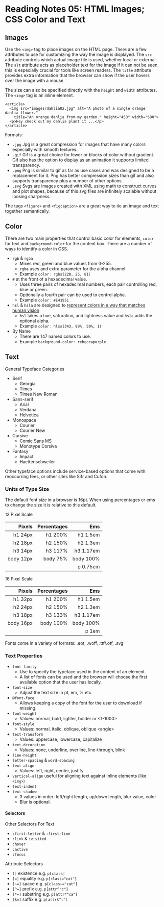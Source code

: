 # Reading Notes 05: HTML Images; CSS Color and Text

## Images

Use the `<img>` tag to place images on the HTML page. There are a few attributes to use for customizing the way the image is displayed. The `src` attribute controls which actual image file is used, whether local or external. The `alt` attribute acts as placeholder text for the image if it can not be seen, this is especially crucial for tools like screen readers. The `title` attribute provides extra information that the browser can show if the user hovers over the image with a mouse. 

The size can also be specified directly with the `height` and `width` attributes. The `<img>` tag is an inline element.

```
<article>
  <img src="images/dahlia02.jpg" alt="A photo of a single orange dahlia flower." 
    title="An orange dahlia from my garden." height="450" width="600">
  <p>Hey check out my dahlia plant it ...</p>
</article>
```

Formats:
- `.jpg` Jpg is a great compression for images that have many colors especially with smooth textures.
- `.gif` Gif is a great choice for fewer or blocks of color without gradient. Gif also has the option to display as an animation it supports limited transparency.
- `.png` Png is similar to gif as far as use cases and was designed to be a replacement for it. Png has better compression sizes than gif and also supports transparency plus a number of other options.
- `.svg` Svgs are images created with XML using math to construct curves and plot shapes, because of this svg files are infinitely scalable without loosing sharpness.

The tags `<figure>` and `<figcaption>` are a great way to tie an image and text together semantically.

## Color

There are two main properties that control basic color for elements, `color` for text and `background-color` for the content box. There are a number of ways to identify a color in CSS.

- `rgb` & `rgba`
  - Mixes red, green and blue values from 0-255.
  - `rgba` uses and extra parameter for the alpha channel
  - Example `color: rgba(228, 25, 81)`
- `#` at the front of a hexadecimal value.
  - Uses three pairs of hexadecimal numbers, each pair controlling red, blue or green.
  - Optionally a fourth pair can be used to control alpha.
  - Example `color: #E41951`
- `hsl` & `hsla` are designed to [represent colors in a way that matches human vision](https://en.wikipedia.org/wiki/HSL_and_HSV).
  - `hsl` takes a hue, saturation, and lightness value and `hsla` adds the optional alpha.
  - Example `color: hlsa(343, 89%, 50%, 1)`
- By Name
  - There are 147 named colors to use.
  - Example `background-color: rebeccapurple`

## Text

General Typeface Categories
- Serif
  - Georgia
  - Times
  - Times New Roman
- Sans-serif
  - Arial
  - Verdana
  - Helvetica
- Monospace
  - Courier
  - Courier New
- Cursive
  - Comic Sans MS
  - Monotype Corsiva
- Fantasy
  - Impact
  - Haettenschweiler

Other typeface options include service-based options that come with reoccurring fees, or other sites like Sifr and Cufon.


### Units of Type Size

The default font size in a browser is 16pt. When using percentages or ems to change the size it is relative to this default.

12 Pixel Scale

| Pixels    | Percentages  | Ems       |
| --------: | -----------: | --------: | 
| h1 24px   | h1 200%      | h1 1.5em  |
| h2 18px   | h2 150%      | h2 1.3em  |
| h3 14px   | h3 117%      | h3 1.17em |
| body 12px | body 75%    | body 100% |
||| p 0.75em  |

16 Pixel Scale

| Pixels    | Percentages  | Ems       |
| --------: | -----------: | --------: | 
| h1 32px   | h1 200%      | h1 1.5em  |
| h2 24px   | h2 150%      | h2 1.3em  |
| h3 18px   | h3 133%      | h3 1.17em |
| body 16px | body 100%    | body 100% |
||| p 1em  |

Fonts come in a variety of formats: .eot, .woff, .ttf/.otf, .svg

### Text Properties
- `font-family`
  - Use to specify the typeface used in the content of an element.
  - A list of fonts can be used and the browser will choose the first available option that the user has locally.
- `font-size` 
  - Adjust the text size in pt, em, % etc. 
- `@font-face` 
  - Allows keeping a copy of the font for the user to download if missing.
- `font-weight`
  - Values: normal, bold, lighter, bolder or \<1-1000\>
- `font-style`
  - Values: normal, italic, oblique, oblique \<angle\>
- `text-transform`
  - Values: uppercase, lowercase, capitalize
- `text-decoration`
  - Values: none, underline, overline, line-through, blink
- `line-height` 
- `letter-spacing` & `word-spacing`
- `text-align`
  - Values: left, right, center, justify
- `vertical-align` useful for aligning text against inline elements (like `<img>`)
- `text-indent`
- `text-shadow`
  - 3 values in order: left/right length, up/down length, blur value, color
  - Blur is optional.
#### Selectors  

Other Selectors For Text
- `:first-letter` & `:first-line`
- `:link` & `:visited`
- `:hover`
- `:active`
- `:focus`

Attribute Selectors
- `[]` existence e.g. `p[class]`
- `[=]` equality e.g. `p[class="cat"]`
- `[~=]` space e.g. `p[class~="cat"]`
- `[^=]` prefix  e.g. `p[attr^"c"]`
- `[*=]` substring e.g. `p[attr*"ca"]`
- `[$=]` suffix e.g. `p[attr$"t"]`

